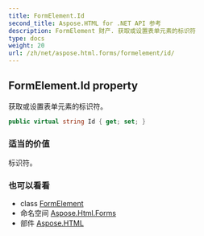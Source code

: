 ```yaml
---
title: FormElement.Id
second_title: Aspose.HTML for .NET API 参考
description: FormElement 财产. 获取或设置表单元素的标识符
type: docs
weight: 20
url: /zh/net/aspose.html.forms/formelement/id/
---
```

## FormElement.Id property

获取或设置表单元素的标识符。

```csharp
public virtual string Id { get; set; }
```

### 适当的价值

标识符。

### 也可以看看

* class [FormElement](../)
* 命名空间 [Aspose.Html.Forms](../../formelement/)
* 部件 [Aspose.HTML](../../../)


